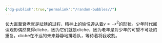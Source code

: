 ```yaml
---
{"dg-publish":true,"permalink":"/random-bubbles//"}
---
```


长大直至衰老就是祛魅的过程，精神上的愉悦遵从着$y=-x^2$的形状。少年时代阅读观影偶然觉得cliche，因为它们就是cliche，因为老年是对少年的可望不可及的重复。cliche在不远的未来静静地排着队，等待着将我收割。